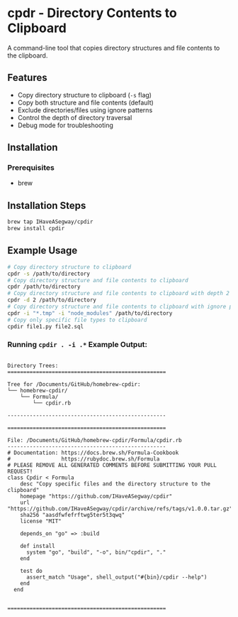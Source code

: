# cpdr - Directory Contents to Clipboard

A command-line tool that copies directory structures and file contents to the clipboard.

## Features

- Copy directory structure to clipboard (`-s` flag)
- Copy both structure and file contents (default)
- Exclude directories/files using ignore patterns
- Control the depth of directory traversal
- Debug mode for troubleshooting

## Installation

### Prerequisites

- brew

## Installation Steps

```bash
brew tap IHaveASegway/cpdir
brew install cpdir
```

## Example Usage

```bash
# Copy directory structure to clipboard
cpdr -s /path/to/directory
# Copy directory structure and file contents to clipboard
cpdr /path/to/directory
# Copy directory structure and file contents to clipboard with depth 2
cpdr -d 2 /path/to/directory
# Copy directory structure and file contents to clipboard with ignore patterns
cpdr -i "*.tmp" -i "node_modules" /path/to/directory
# Copy only specific file types to clipboard
cpdir file1.py file2.sql
```

### Running `cpdir . -i .*` Example Output:
```

Directory Trees:
==================================================

Tree for /Documents/GitHub/homebrew-cpdir:
└── homebrew-cpdir/
    └── Formula/
        └── cpdir.rb

--------------------------------------------------

==================================================

File: /Documents/GitHub/homebrew-cpdir/Formula/cpdir.rb
--------------------------------------------------
# Documentation: https://docs.brew.sh/Formula-Cookbook
#                https://rubydoc.brew.sh/Formula
# PLEASE REMOVE ALL GENERATED COMMENTS BEFORE SUBMITTING YOUR PULL REQUEST!
class Cpdir < Formula
    desc "Copy specific files and the directory structure to the clipboard"
    homepage "https://github.com/IHaveASegway/cpdir"
    url "https://github.com/IHaveASegway/cpdir/archive/refs/tags/v1.0.0.tar.gz"
    sha256 "aasdfwfefrftwg5ter5t3qwq"
    license "MIT"
  
    depends_on "go" => :build
  
    def install
      system "go", "build", "-o", bin/"cpdir", "."
    end
  
    test do
      assert_match "Usage", shell_output("#{bin}/cpdir --help")
    end
  end
  

==================================================
```
